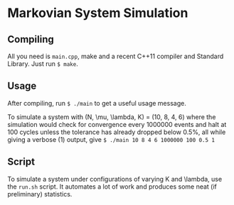 Markovian System Simulation
===========================

Compiling
---------
All you need is `main.cpp`, make and a recent C++11 compiler and Standard Library. Just run `$ make`.

Usage
-----
After compiling, run `$ ./main` to get a useful usage message.

To simulate a system with (N, \mu, \lambda, K) = (10, 8, 4, 6) where the simulation would check for convergence every 1000000 events and halt at 100 cycles unless the tolerance has already dropped below 0.5%, all while giving a verbose (1) output, give `$ ./main 10 8 4 6 1000000 100 0.5 1`

Script
------
To simulate a system under configurations of varying K and \lambda, use the `run.sh` script. It automates a lot of work and produces some neat (if preliminary) statistics.
